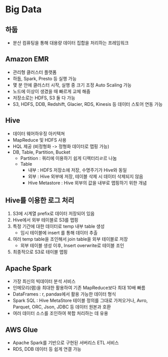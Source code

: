 # Big Data

## 하둡
- 분산 컴퓨팅을 통해 대용량 데이터 집합을 처리하는 프레임워크

## Amazon EMR
- 관리형 클러스터 플랫폼
- 하둡, Spark, Presto 등 실행 가능
- 몇 분 안에 클러스터 시작, 실행 중 크기 조정 Auto Scaling 가능
- 노드에 이상이 생겼을 때 빠르게 교체 해줌
- 저장소로는 HDFS, S3 둘 다 가능
- S3, HDFS, DDB, Redshift, Glacier, RDS, Kinesis 등 데이터 스토어 연동 가능

## Hive
- 데이터 웨어하우징 아키텍쳐
- MapReduce 및 HDFS 사용
- HQL 제공 (비정형화 -> 정형화 데이터로 맵핑 가능)
- DB, Table, Partition, Bucket
    - Partition : 쿼리에 이용하기 쉽게 디렉터리ㄹ르 나눔
    - Table
        - 내부 : HDFS 저장소에 저장, 수명주기가 Hive와 동일
        - 외부 : Hive 외부에 저장, 테이블 삭제 시 데이터 삭제되지 않음
        - Hive Metastore : Hive 외부의 값을 내부로 맵핑하기 위한 개념

## Hive를 이용한 로그 처리
1. S3에 시계열 prefix로 데이터 저장되어 있음
2. Hive에서 외부 테이블로 S3를 맵핑 
3. 특정 기간에 대한 데이터로 temp 내부 table 생성
    - 임시 테이블에 insert 를 통해 데이터 추출
3. 여러 temp table을 조인해서 join table을 외부 테이블로 저장
    - 외부 테이블 생성 이후, Insert overwrite로 테이블 조인
4. 최종적으로 S3로 테이블 맵핑

## Apache Spark
- 가장 최신의 빅데이터 분석 서비스
- 인메모리(램)을 최대한 활용하여 기존 MapReduce보다 최대 10배 빠름
- DataFrames : r, pandas에서 활용 가능한 데이터 형식
- Spark SQL : Hive MetaStore 테이블 정의를 그대로 가져오거나, Avro, Parquet, ORC, Json, JDBC 등 데이터 원본과 호환
- 여러 데이터 소스를 조인하여 복합 처리하는 데 유용

## AWS Glue
- Apache Spark를 기반으로 구현된 서버리스 ETL 서비스
- RDS, DDB 데이터 등 쉽게 연결 가능
